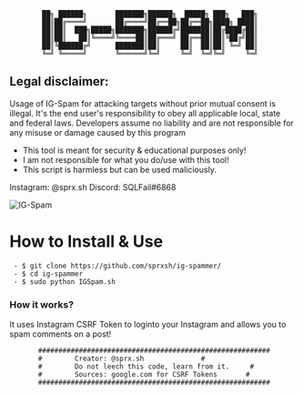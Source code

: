 	 	 	██╗ ██████╗       ███████╗██████╗  █████╗ ███╗   ███╗
	 	 	██║██╔════╝       ██╔════╝██╔══██╗██╔══██╗████╗ ████║
	 	 	██║██║  ███╗█████╗███████╗██████╔╝███████║██╔████╔██║
	 	 	██║██║   ██║╚════╝╚════██║██╔═══╝ ██╔══██║██║╚██╔╝██║
	 	 	██║╚██████╔╝      ███████║██║     ██║  ██║██║ ╚═╝ ██║
	 	 	╚═╝ ╚═════╝       ╚══════╝╚═╝     ╚═╝  ╚═╝╚═╝     ╚═╝


## Legal disclaimer:
Usage of IG-Spam for attacking targets without prior mutual consent is illegal. It's the end user's responsibility to obey all applicable local, state and federal laws. Developers assume no liability and are not responsible for any misuse or damage caused by this program 			
 - This tool is meant for security & educational purposes only!
 - I am not responsible for what you do/use with this tool!
 - This script is harmless but can be used maliciously.

Instagram: @sprx.sh
Discord: SQLFail#6868

![IG-Spam](https://i.imgur.com/NVBGHmC.png)

# How to Install & Use
```
 - $ git clone https://github.com/sprxsh/ig-spammer/
 - $ cd ig-spammer
 - $ sudo python IGSpam.sh
```

### How it works?
It uses Instagram CSRF Token to loginto your Instagram and allows you to spam comments on a post!

		   #########################################################
		   #		Creator: @sprx.sh			   #
		   #		Do not leech this code, learn from it.	   #
		   #		Sources: google.com for CSRF Tokens       #
		   #########################################################
